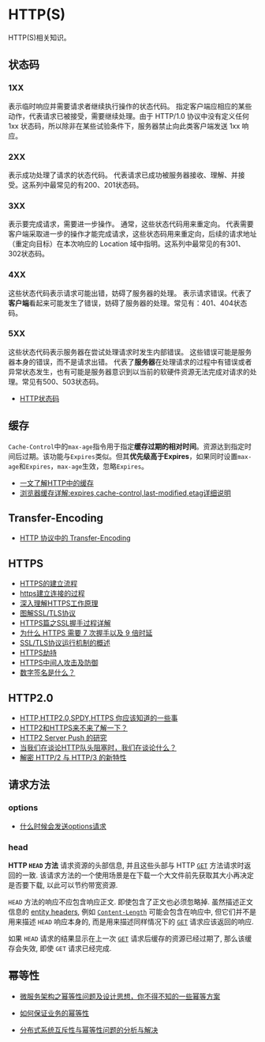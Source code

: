 # HTTP(S)

HTTP(S)相关知识。

## 状态码

### 1XX

表示临时响应并需要请求者继续执行操作的状态代码。
指定客户端应相应的某些动作，代表请求已被接受，需要继续处理。由于 HTTP/1.0 协议中没有定义任何 1xx 状态码，所以除非在某些试验条件下，服务器禁止向此类客户端发送 1xx 响应。

### 2XX

表示成功处理了请求的状态代码。
代表请求已成功被服务器接收、理解、并接受。这系列中最常见的有200、201状态码。

### 3XX

表示要完成请求，需要进一步操作。 通常，这些状态代码用来重定向。
代表需要客户端采取进一步的操作才能完成请求，这些状态码用来重定向，后续的请求地址（重定向目标）在本次响应的 Location 域中指明。这系列中最常见的有301、302状态码。

### 4XX

这些状态代码表示请求可能出错，妨碍了服务器的处理。
表示请求错误。代表了**客户端**看起来可能发生了错误，妨碍了服务器的处理。常见有：401、404状态码。

### 5XX

这些状态代码表示服务器在尝试处理请求时发生内部错误。 这些错误可能是服务器本身的错误，而不是请求出错。
代表了**服务器**在处理请求的过程中有错误或者异常状态发生，也有可能是服务器意识到以当前的软硬件资源无法完成对请求的处理。常见有500、503状态码。  

- [HTTP状态码](https://www.nowcoder.com/discuss/385142?type=post&order=time&pos=&page=0)

## 缓存

`Cache-Control`中的`max-age`指令用于指定**缓存过期的相对时间**。资源达到指定时间后过期。该功能与`Expires`类似。但其**优先级高于Expires**，如果同时设置`max-age`和`Expires`，`max-age`生效，忽略`Expires`。

- [一文了解HTTP中的缓存](https://juejin.im/post/5dbf8438f265da4d4f65ba99#heading-12)
- [浏览器缓存详解:expires,cache-control,last-modified,etag详细说明](https://blog.csdn.net/eroswang/article/details/8302191)

## Transfer-Encoding

- [HTTP 协议中的 Transfer-Encoding](https://imququ.com/post/transfer-encoding-header-in-http.html)

## HTTPS

- [HTTPS的建立流程](https://segmentfault.com/a/1190000000476876)
- [https建立连接的过程](https://juejin.im/post/5dcca1ab518825598c0f253d)
- [深入理解HTTPS工作原理](https://github.com/ljianshu/Blog/issues/50#)
- [图解SSL/TLS协议](https://www.ruanyifeng.com/blog/2014/09/illustration-ssl.html)
- [HTTPS篇之SSL握手过程详解](https://razeencheng.com/post/ssl-handshake-detail)
- [为什么 HTTPS 需要 7 次握手以及 9 倍时延](https://draveness.me/whys-the-design-https-latency)
- [SSL/TLS协议运行机制的概述](https://www.ruanyifeng.com/blog/2014/02/ssl_tls.html)
- [HTTPS劫持](https://bloodzer0.github.io/ossa/red_vs_blue/hijack_https/)
- [HTTPS中间人攻击及防御](https://elliotsomething.github.io/2016/12/22/HTTPS%E4%B8%AD%E9%97%B4%E4%BA%BA%E6%94%BB%E5%87%BB%E5%8F%8A%E9%98%B2%E5%BE%A1/)
- [数字签名是什么？](http://www.ruanyifeng.com/blog/2011/08/what_is_a_digital_signature.html)

## HTTP2.0

- [HTTP,HTTP2.0,SPDY,HTTPS 你应该知道的一些事](http://www.alloyteam.com/2016/07/httphttp2-0spdyhttps-reading-this-is-enough/)
- [HTTP2和HTTPS来不来了解一下？](https://www.cnblogs.com/Java3y/p/9392349.html)
- [HTTP2 Server Push 的研究](http://www.alloyteam.com/2017/01/http2-server-push-research/)
- [当我们在谈论HTTP队头阻塞时，我们在谈论什么？](https://liudanking.com/arch/what-is-head-of-line-blocking-http2-quic/)
- [解密 HTTP/2 与 HTTP/3 的新特性](https://www.infoq.cn/article/kU4OkqR8vH123a8dLCCJ)

## 请求方法

### options

- [什么时候会发送options请求](https://juejin.im/post/5cb3eedcf265da038f7734c4)

### head

**HTTP `HEAD` 方法** 请求资源的头部信息, 并且这些头部与 HTTP [`GET`](https://developer.mozilla.org/zh-CN/docs/Web/HTTP/Methods/GET) 方法请求时返回的一致. 该请求方法的一个使用场景是在下载一个大文件前先获取其大小再决定是否要下载, 以此可以节约带宽资源.

`HEAD` 方法的响应不应包含响应正文. 即使包含了正文也必须忽略掉. 虽然描述正文信息的 [entity headers](https://developer.mozilla.org/zh-CN/docs/Glossary/Entity_header), 例如 [`Content-Length`](https://developer.mozilla.org/zh-CN/docs/Web/HTTP/Headers/Content-Length) 可能会包含在响应中, 但它们并不是用来描述 `HEAD` 响应本身的, 而是用来描述同样情况下的 [`GET`](https://developer.mozilla.org/zh-CN/docs/Web/HTTP/Methods/GET) 请求应该返回的响应.

如果 `HEAD` 请求的结果显示在上一次 [`GET`](https://developer.mozilla.org/zh-CN/docs/Web/HTTP/Methods/GET) 请求后缓存的资源已经过期了, 那么该缓存会失效, 即使 `GET` 请求已经完成.

## 幂等性

- [微服务架构之幂等性问题及设计思想，你不得不知的一些幂等方案](https://juejin.im/post/6844903880615002125)

- [如何保证业务的幂等性](https://gongfukangee.github.io/2019/03/25/Idempotence/)
- [分布式系统互斥性与幂等性问题的分析与解决](https://tech.meituan.com/2016/09/29/distributed-system-mutually-exclusive-idempotence-cerberus-gtis.html)

